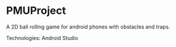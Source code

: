 # PMUProject

A 2D ball rolling game for android phones with obstacles and traps. 

Technologies: Android Studio
